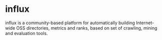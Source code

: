 
# influx

influx is a community-based platform for automatically building Internet-wide OSS directories, metrics and ranks, based on set of crawling, mining and evaluation tools.
